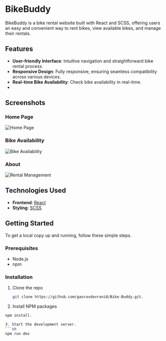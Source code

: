 # BikeBuddy

BikeBuddy is a bike rental website built with React and SCSS, offering users an easy and convenient way to rent bikes, view available bikes, and manage their rentals.

## Features

- **User-friendly Interface**: Intuitive navigation and straightforward bike rental process.
- **Responsive Design**: Fully responsive, ensuring seamless compatibility across various devices.
- **Real-time Bike Availability**: Check bike availability in real-time.
- 
## Screenshots

### Home Page
![Home Page](https://github.com/gauravdevrani8/Bike-Buddy/assets/151192508/b68a1fab-1d20-467c-8942-642873d5676a)

### Bike Availability
![Bike Availability](https://github.com/gauravdevrani8/Bike-Buddy/assets/151192508/62af7d3f-462c-4f15-b8a2-e056977af569)

### About
![Rental Management](https://github.com/gauravdevrani8/Bike-Buddy/assets/151192508/6ecee8c0-59ca-4da7-b4cf-932d37c1adc4)

## Technologies Used

- **Frontend**: [React](https://reactjs.org/)
- **Styling**: [SCSS](https://sass-lang.com/)

## Getting Started

To get a local copy up and running, follow these simple steps.

### Prerequisites

- Node.js
- npm

### Installation

1. Clone the repo
   ```sh
   git clone https://github.com/gauravdevrani8/Bike-Buddy.git.
 2. Install NPM packages
   ```sh
   npm install.

3. Start the development server.
  ```sh
   npm run dev


